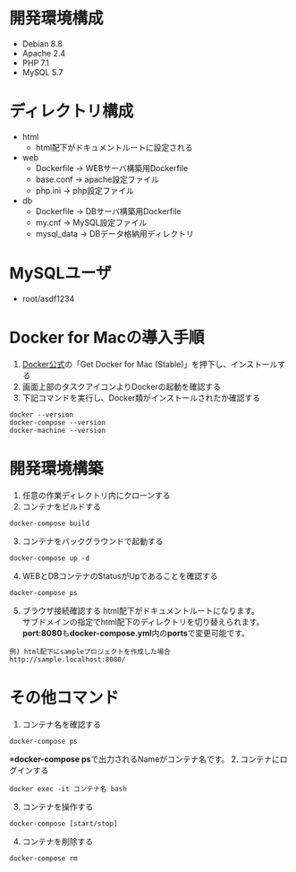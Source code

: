 # 開発環境構成
- Debian 8.8
- Apache 2.4
- PHP 7.1
- MySQL 5.7

# ディレクトリ構成
- html
    - html配下がドキュメントルートに設定される
- web
    - Dockerfile -> WEBサーバ構築用Dockerfile
    - base.conf -> apache設定ファイル
    - php.ini -> php設定ファイル
- db
    - Dockerfile -> DBサーバ構築用Dockerfile
    - my.cnf -> MySQL設定ファイル
    - mysql_data -> DBデータ格納用ディレクトリ

# MySQLユーザ
- root/asdf1234

# Docker for Macの導入手順
1. [Docker公式](https://docs.docker.com/docker-for-mac/install/#download-docker-for-mac)の「Get Docker for Mac (Stable)」を押下し、インストールする
2. 画面上部のタスクアイコンよりDockerの起動を確認する
3. 下記コマンドを実行し、Docker類がインストールされたか確認する
```
docker --version
docker-compose --version
docker-machine --version
```

# 開発環境構築
1. 任意の作業ディレクトリ内にクローンする
2. コンテナをビルドする
```
docker-compose build
```
3. コンテナをバックグラウンドで起動する
```
docker-compose up -d
```
4. WEBとDBコンテナのStatusがUpであることを確認する
```
docker-compose ps
```
5. ブラウザ接続確認する
html配下がドキュメントルートになります。  
サブドメインの指定でhtml配下のディレクトリを切り替えられます。  
**port:8080**も**docker-compose.yml**内の**ports**で変更可能です。
```
例) html配下にsampleプロジェクトを作成した場合
http://sample.localhost:8080/
```

# その他コマンド
1. コンテナ名を確認する
```
docker-compose ps
```
※**docker-compose ps**で出力されるNameがコンテナ名です。
2. コンテナにログインする
```
docker exec -it コンテナ名 bash
```
3. コンテナを操作する
```
docker-compose [start/stop]
```
4. コンテナを削除する
```
docker-compose rm
```
